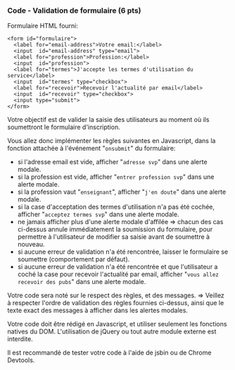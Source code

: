 ### Code - Validation de formulaire (6 pts)

Formulaire HTML fourni:

```
<form id="formulaire">
  <label for="email-address">Votre email:</label>
  <input  id="email-address" type="email">
  <label for="profession">Profession:</label>
  <input  id="profession">
  <label for="termes">J'accepte les termes d'utilisation du service</label>
  <input  id="termes" type="checkbox">
  <label for="recevoir">Recevoir l'actualité par email</label>
  <input  id="recevoir" type="checkbox">
  <input type="submit">
</form>
```

Votre objectif est de valider la saisie des utilisateurs au moment où ils soumettront le formulaire d'inscription.

Vous allez donc implémenter les règles suivantes en Javascript, dans la fonction attachée à l'événement "`onsubmit`" du formulaire:
- si l'adresse email est vide, afficher "`adresse svp`" dans une alerte modale.
- si la profession est vide, afficher "`entrer profession svp`" dans une alerte modale.
- si la profession vaut "`enseignant`", afficher "`j'en doute`" dans une alerte modale.
- si la case d'acceptation des termes d'utilisation n'a pas été cochée, afficher "`acceptez termes svp`" dans une alerte modale.
- ne jamais afficher plus d'une alerte modale d'affilée => chacun des cas ci-dessus annule immédiatement la soumission du formulaire, pour permettre à l'utilisateur de modifier sa saisie avant de soumettre à nouveau.
- si aucune erreur de validation n'a été rencontrée, laisser le formulaire se soumettre (comportement par défaut).
- si aucune erreur de validation n'a été rencontrée et que l'utilisateur a coché la case pour recevoir l'actualité par email, afficher "`vous allez recevoir des pubs`" dans une alerte modale.

Votre code sera noté sur le respect des règles, et des messages. => Veillez à respecter l'ordre de validation des règles fournies ci-dessus, ainsi que le texte exact des messages à afficher dans les alertes modales.

Votre code doit être rédigé en Javascript, et utiliser seulement les fonctions natives du DOM. L'utilisation de jQuery ou tout autre module externe est interdite.

Il est recommandé de tester votre code à l'aide de jsbin ou de Chrome Devtools.

